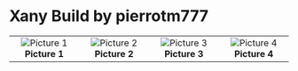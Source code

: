 # Xany Build by pierrotm777

<table cellspacing=0>
  <tr>
    <td align=center width=200><img src="https://github.com/Ingwie/OpenAVRc_Hw/blob/V3/Xany2Msx/Xany_Builds_by_Users/pierrotm777/Xany2Sounds.jpg" border="0" name="submit" title="Picture 1" alt="Picture 1"/><br><b>Picture 1</b></td>
	<td align=center width=200><img src="..." border="0" name="submit" title="Picture 2" alt="Picture 2"/><br><b>Picture 2</b></td>
	<td align=center width=200><img src="..." border="0" name="submit" title="Picture 3" alt="Picture 3"/><br><b>Picture 3</b></td>
	<td align=center width=200><img src="..." border="0" name="submit" title="Picture 4" alt="Picture 4"/><br><b>Picture 4</b></td>
  </tr>
</table>


